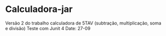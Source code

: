 # Calculadora-jar
Versão 2 do trabalho calculadora de 5TAV (subtração, multiplicação, soma e divisão)
Teste com Junit 4
Date: 27-09
